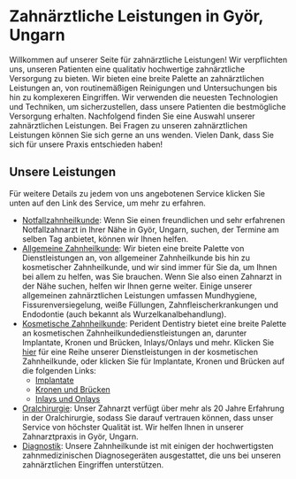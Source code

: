# Zahnärztliche Leistungen in Györ, Ungarn

Willkommen auf unserer Seite für zahnärztliche Leistungen! Wir verpflichten uns, unseren Patienten eine qualitativ hochwertige zahnärztliche Versorgung zu bieten. Wir bieten eine breite Palette an zahnärztlichen Leistungen an, von routinemäßigen Reinigungen und Untersuchungen bis hin zu komplexeren Eingriffen. Wir verwenden die neuesten Technologien und Techniken, um sicherzustellen, dass unsere Patienten die bestmögliche Versorgung erhalten. Nachfolgend finden Sie eine Auswahl unserer zahnärztlichen Leistungen. Bei Fragen zu unseren zahnärztlichen Leistungen können Sie sich gerne an uns wenden. Vielen Dank, dass Sie sich für unsere Praxis entschieden haben!

## Unsere Leistungen

Für weitere Details zu jedem von uns angebotenen Service klicken Sie unten auf den Link des Service, um mehr zu erfahren.

- [Notfallzahnheilkunde](/dental-services/emergency-dentistry-gyor): Wenn Sie einen freundlichen und sehr erfahrenen Notfallzahnarzt in Ihrer Nähe in Györ, Ungarn, suchen, der Termine am selben Tag anbietet, können wir Ihnen helfen.
- [Allgemeine Zahnheilkunde](/dental-services/general-dentistry-gyor): Wir bieten eine breite Palette von Dienstleistungen an, von allgemeiner Zahnheilkunde bis hin zu kosmetischer Zahnheilkunde, und wir sind immer für Sie da, um Ihnen bei allem zu helfen, was Sie brauchen. Wenn Sie also einen Zahnarzt in der Nähe suchen, helfen wir Ihnen gerne weiter. Einige unserer allgemeinen zahnärztlichen Leistungen umfassen Mundhygiene, Fissurenversiegelung, weiße Füllungen, Zahnfleischerkrankungen und Endodontie (auch bekannt als Wurzelkanalbehandlung).
- [Kosmetische Zahnheilkunde](/dental-services/cosmetic-dentistry): Perident Dentistry bietet eine breite Palette an kosmetischen Zahnheilkundedienstleistungen an, darunter Implantate, Kronen und Brücken, Inlays/Onlays und mehr. Klicken Sie [hier](/dental-services/cosmetic-dentistry) für eine Reihe unserer Dienstleistungen in der kosmetischen Zahnheilkunde, oder klicken Sie für Implantate, Kronen und Brücken auf die folgenden Links:
    - [Implantate](/dental-services/cosmetic-dentistry/dental-implants-gyor)
    - [Kronen und Brücken](/dental-services/cosmetic-dentistry/crowns-and-bridges-gyor)
    - [Inlays und Onlays](/dental-services/cosmetic-dentistry/inlays-and-onlays-gyor)
- [Oralchirurgie](/dental-services/oral-surgery-gyor): Unser Zahnarzt verfügt über mehr als 20 Jahre Erfahrung in der Oralchirurgie, sodass Sie darauf vertrauen können, dass unser Service von höchster Qualität ist. Wir helfen Ihnen in unserer Zahnarztpraxis in Györ, Ungarn.
- [Diagnostik](/dental-services/dental-diagnostics-gyor): Unsere Zahnheilkunde ist mit einigen der hochwertigsten zahnmedizinischen Diagnosegeräten ausgestattet, die uns bei unseren zahnärztlichen Eingriffen unterstützen.
